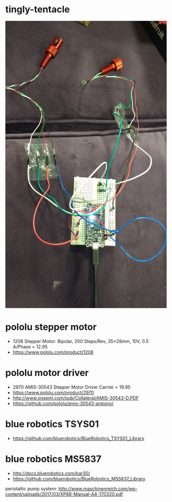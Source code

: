 # tingly-tentacle

<img src="pics/breadboard.jpg">

# pololu stepper motor

- 1208 Stepper Motor: Bipolar, 200 Steps/Rev, 35×28mm, 10V, 0.5 A/Phase = 12.95
- https://www.pololu.com/product/1208

# pololu motor driver

- 2970 AMIS-30543 Stepper Motor Driver Carrier = 19.95
- https://www.pololu.com/product/2970
- http://www.onsemi.com/pub/Collateral/AMIS-30543-D.PDF
- https://github.com/pololu/amis-30543-arduino/

# blue robotics TSYS01

- https://github.com/bluerobotics/BlueRobotics_TSYS01_Library

# blue robotics MS5837

- http://docs.bluerobotics.com/bar30/
- https://github.com/bluerobotics/BlueRobotics_MS5837_Library


peristaltic pump system:
http://www.maschinenreich.com/wp-content/uploads/2017/03/XP88-Manual-A4-170320.pdf
